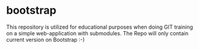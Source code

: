 # bootstrap

This repository is utilized for educational purposes when doing GIT training on a simple web-application with submodules. The Repo will only contain current version on Bootstrap :-)